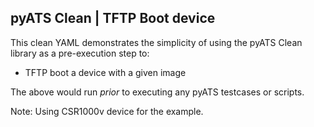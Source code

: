 ## pyATS Clean | TFTP Boot device

This clean YAML demonstrates the simplicity of using the pyATS Clean library as
a pre-execution step to:
- TFTP boot a device with a given image

The above would run _prior_ to executing any pyATS testcases or scripts.

Note: Using CSR1000v device for the example.